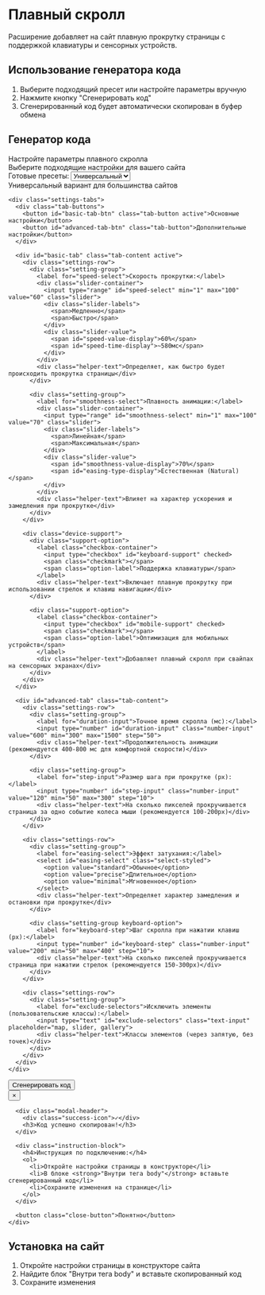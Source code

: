 # Плавный скролл

Расширение добавляет на сайт плавную прокрутку страницы с поддержкой клавиатуры и сенсорных устройств.

## Использование генератора кода

1. Выберите подходящий пресет или настройте параметры вручную
2. Нажмите кнопку "Сгенерировать код"
3. Сгенерированный код будет автоматически скопирован в буфер обмена

## Генератор кода

<div class="generator-container">
  <div class="generator-header">
    <div class="generator-title">Настройте параметры плавного скролла</div>
    <div class="generator-subtitle">Выберите подходящие настройки для вашего сайта</div>
  </div>
  
  <div class="settings-block">
    <div class="preset-section">
      <label for="preset-select">Готовые пресеты:</label>
      <select id="preset-select" class="select-styled">
        <option value="universal">Универсальный</option>
        <option value="premium">Премиальный</option>
        <option value="fast">Быстрый</option>
        <option value="slow">Медленный</option>
        <option value="reading">Для чтения</option>
      </select>
      <div class="helper-text" id="preset-description">Универсальный вариант для большинства сайтов</div>
    </div>
    
    <div class="settings-tabs">
      <div class="tab-buttons">
        <button id="basic-tab-btn" class="tab-button active">Основные настройки</button>
        <button id="advanced-tab-btn" class="tab-button">Дополнительные настройки</button>
      </div>
      
      <div id="basic-tab" class="tab-content active">
        <div class="settings-row">
          <div class="setting-group">
            <label for="speed-select">Скорость прокрутки:</label>
            <div class="slider-container">
              <input type="range" id="speed-select" min="1" max="100" value="60" class="slider">
              <div class="slider-labels">
                <span>Медленно</span>
                <span>Быстро</span>
              </div>
              <div class="slider-value">
                <span id="speed-value-display">60%</span>
                <span id="speed-time-display">~580мс</span>
              </div>
            </div>
            <div class="helper-text">Определяет, как быстро будет происходить прокрутка страницы</div>
          </div>
          
          <div class="setting-group">
            <label for="smoothness-select">Плавность анимации:</label>
            <div class="slider-container">
              <input type="range" id="smoothness-select" min="1" max="100" value="70" class="slider">
              <div class="slider-labels">
                <span>Линейная</span>
                <span>Максимальная</span>
              </div>
              <div class="slider-value">
                <span id="smoothness-value-display">70%</span>
                <span id="easing-type-display">Естественная (Natural)</span>
              </div>
            </div>
            <div class="helper-text">Влияет на характер ускорения и замедления при прокрутке</div>
          </div>
        </div>
        
        <div class="device-support">
          <div class="support-option">
            <label class="checkbox-container">
              <input type="checkbox" id="keyboard-support" checked>
              <span class="checkmark"></span>
              <span class="option-label">Поддержка клавиатуры</span>
            </label>
            <div class="helper-text">Включает плавную прокрутку при использовании стрелок и клавиш навигации</div>
          </div>
          
          <div class="support-option">
            <label class="checkbox-container">
              <input type="checkbox" id="mobile-support" checked>
              <span class="checkmark"></span>
              <span class="option-label">Оптимизация для мобильных устройств</span>
            </label>
            <div class="helper-text">Добавляет плавный скролл при свайпах на сенсорных экранах</div>
          </div>
        </div>
      </div>
      
      <div id="advanced-tab" class="tab-content">
        <div class="settings-row">
          <div class="setting-group">
            <label for="duration-input">Точное время скролла (мс):</label>
            <input type="number" id="duration-input" class="number-input" value="600" min="300" max="1500" step="50">
            <div class="helper-text">Продолжительность анимации (рекомендуется 400-800 мс для комфортной скорости)</div>
          </div>
          
          <div class="setting-group">
            <label for="step-input">Размер шага при прокрутке (px):</label>
            <input type="number" id="step-input" class="number-input" value="120" min="50" max="300" step="10">
            <div class="helper-text">На сколько пикселей прокручивается страница за одно событие колеса мыши (рекомендуется 100-200px)</div>
          </div>
        </div>
        
        <div class="settings-row">
          <div class="setting-group">
            <label for="easing-select">Эффект затухания:</label>
            <select id="easing-select" class="select-styled">
              <option value="standard">Обычное</option>
              <option value="precise">Длительное</option>
              <option value="minimal">Мгновенное</option>
            </select>
            <div class="helper-text">Определяет характер замедления и остановки при прокрутке</div>
          </div>
          
          <div class="setting-group keyboard-option">
            <label for="keyboard-step">Шаг скролла при нажатии клавиш (px):</label>
            <input type="number" id="keyboard-step" class="number-input" value="200" min="50" max="400" step="10">
            <div class="helper-text">На сколько пикселей прокручивается страница при нажатии стрелок (рекомендуется 150-300px)</div>
          </div>
        </div>
        
        <div class="settings-row">
          <div class="setting-group">
            <label for="exclude-selectors">Исключить элементы (пользовательские классы):</label>
            <input type="text" id="exclude-selectors" class="text-input" placeholder="map, slider, gallery">
            <div class="helper-text">Классы элементов (через запятую, без точек)</div>
          </div>
        </div>
      </div>
    </div>
  </div>
  
  <div class="action-section">
    <button id="generate-button" class="generate-button">
      <span class="button-text">Сгенерировать код</span>
    </button>
  </div>
  
  <div id="success-modal" class="modal">
    <div class="modal-content">
      <button class="close-modal">&times;</button>
      
      <div class="modal-header">
        <div class="success-icon">✓</div>
        <h3>Код успешно скопирован!</h3>
      </div>
      
      <div class="instruction-block">
        <h4>Инструкция по подключению:</h4>
        <ol>
          <li>Откройте настройки страницы в конструкторе</li>
          <li>В блоке <strong>"Внутри тега body"</strong> вставьте сгенерированный код</li>
          <li>Сохраните изменения на странице</li>
        </ol>
      </div>
      
      <button class="close-button">Понятно</button>
    </div>
  </div>
</div>

## Установка на сайт

1. Откройте настройки страницы в конструкторе сайта
2. Найдите блок "Внутри тега body" и вставьте скопированный код
3. Сохраните изменения
